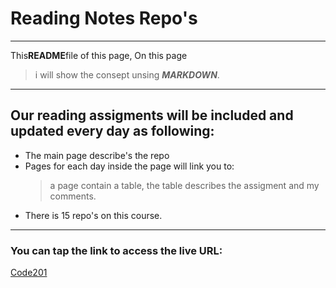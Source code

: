 # Reading Notes Repo's

---

This**README**file of this page, On this page

> i will show the consept unsing **_MARKDOWN_**.

---

## Our reading assigments will be included and updated every day as following:

- The main page describe's the repo
- Pages for each day inside the page will link you to:
  > a page contain a table, the
  > table describes the assigment and my comments.
- There is 15 repo's on this course.

---

### You can tap the link to access the live URL:

[Code201](https://odai92.github.io/reading-notes/)
